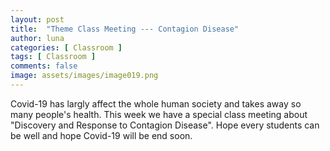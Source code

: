 ```yaml
---
layout: post
title:  "Theme Class Meeting --- Contagion Disease"
author: luna
categories: [ Classroom ]
tags: [ Classroom ]
comments: false
image: assets/images/image019.png
---
```


Covid-19 has largly affect the whole human society and takes away so many people's health.
This week we have a special class meeting about "Discovery and Response to Contagion Disease".
Hope every students can be well and hope Covid-19 will be end soon.
